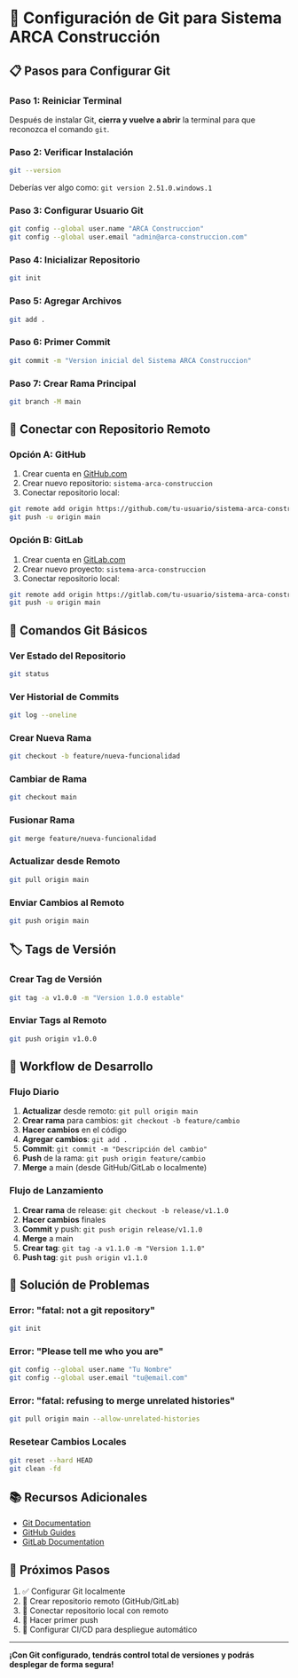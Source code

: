# 🚀 Configuración de Git para Sistema ARCA Construcción

## 📋 Pasos para Configurar Git

### **Paso 1: Reiniciar Terminal**
Después de instalar Git, **cierra y vuelve a abrir** la terminal para que reconozca el comando `git`.

### **Paso 2: Verificar Instalación**
```bash
git --version
```
Deberías ver algo como: `git version 2.51.0.windows.1`

### **Paso 3: Configurar Usuario Git**
```bash
git config --global user.name "ARCA Construccion"
git config --global user.email "admin@arca-construccion.com"
```

### **Paso 4: Inicializar Repositorio**
```bash
git init
```

### **Paso 5: Agregar Archivos**
```bash
git add .
```

### **Paso 6: Primer Commit**
```bash
git commit -m "Version inicial del Sistema ARCA Construccion"
```

### **Paso 7: Crear Rama Principal**
```bash
git branch -M main
```

## 🔗 Conectar con Repositorio Remoto

### **Opción A: GitHub**
1. Crear cuenta en [GitHub.com](https://github.com)
2. Crear nuevo repositorio: `sistema-arca-construccion`
3. Conectar repositorio local:
```bash
git remote add origin https://github.com/tu-usuario/sistema-arca-construccion.git
git push -u origin main
```

### **Opción B: GitLab**
1. Crear cuenta en [GitLab.com](https://gitlab.com)
2. Crear nuevo proyecto: `sistema-arca-construccion`
3. Conectar repositorio local:
```bash
git remote add origin https://gitlab.com/tu-usuario/sistema-arca-construccion.git
git push -u origin main
```

## 📝 Comandos Git Básicos

### **Ver Estado del Repositorio**
```bash
git status
```

### **Ver Historial de Commits**
```bash
git log --oneline
```

### **Crear Nueva Rama**
```bash
git checkout -b feature/nueva-funcionalidad
```

### **Cambiar de Rama**
```bash
git checkout main
```

### **Fusionar Rama**
```bash
git merge feature/nueva-funcionalidad
```

### **Actualizar desde Remoto**
```bash
git pull origin main
```

### **Enviar Cambios al Remoto**
```bash
git push origin main
```

## 🏷️ Tags de Versión

### **Crear Tag de Versión**
```bash
git tag -a v1.0.0 -m "Version 1.0.0 estable"
```

### **Enviar Tags al Remoto**
```bash
git push origin v1.0.0
```

## 🔄 Workflow de Desarrollo

### **Flujo Diario**
1. **Actualizar** desde remoto: `git pull origin main`
2. **Crear rama** para cambios: `git checkout -b feature/cambio`
3. **Hacer cambios** en el código
4. **Agregar cambios**: `git add .`
5. **Commit**: `git commit -m "Descripción del cambio"`
6. **Push** de la rama: `git push origin feature/cambio`
7. **Merge** a main (desde GitHub/GitLab o localmente)

### **Flujo de Lanzamiento**
1. **Crear rama** de release: `git checkout -b release/v1.1.0`
2. **Hacer cambios** finales
3. **Commit** y push: `git push origin release/v1.1.0`
4. **Merge** a main
5. **Crear tag**: `git tag -a v1.1.0 -m "Version 1.1.0"`
6. **Push tag**: `git push origin v1.1.0`

## 🐛 Solución de Problemas

### **Error: "fatal: not a git repository"**
```bash
git init
```

### **Error: "Please tell me who you are"**
```bash
git config --global user.name "Tu Nombre"
git config --global user.email "tu@email.com"
```

### **Error: "fatal: refusing to merge unrelated histories"**
```bash
git pull origin main --allow-unrelated-histories
```

### **Resetear Cambios Locales**
```bash
git reset --hard HEAD
git clean -fd
```

## 📚 Recursos Adicionales

- [Git Documentation](https://git-scm.com/doc)
- [GitHub Guides](https://guides.github.com/)
- [GitLab Documentation](https://docs.gitlab.com/)

## 🎯 Próximos Pasos

1. ✅ Configurar Git localmente
2. 🔄 Crear repositorio remoto (GitHub/GitLab)
3. 🚀 Conectar repositorio local con remoto
4. 📱 Hacer primer push
5. 🔧 Configurar CI/CD para despliegue automático

---

**¡Con Git configurado, tendrás control total de versiones y podrás desplegar de forma segura!**
